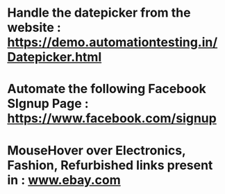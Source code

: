 # Handle the datepicker from the website : https://demo.automationtesting.in/Datepicker.html
# Automate the following Facebook SIgnup Page : https://www.facebook.com/signup
# MouseHover over Electronics, Fashion, Refurbished links present in : www.ebay.com
